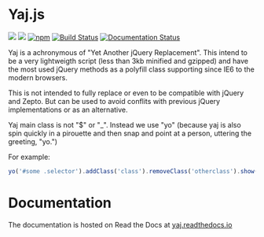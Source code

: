 # Yaj.js
[![](https://data.jsdelivr.com/v1/package/npm/yaj/badge?style=rounded)](https://www.jsdelivr.com/package/npm/yaj)
[![](https://readthedocs.org/projects/yaj/badge/?version=latest)](https://yaj.readthedocs.io/)
[![npm](https://img.shields.io/npm/v/yaj.svg)](http://opensource.byjg.com/yaj)
[![Build Status](https://travis-ci.org/byjg/yaj.svg?branch=master)](https://travis-ci.org/byjg/yaj)
[![Documentation Status](https://readthedocs.org/projects/yaj/badge/?version=latest)](http://yaj.readthedocs.io/en/latest/?badge=latest)


Yaj is a achronymous of "Yet Another jQuery Replacement". This intend to be a very lightweigth script 
(less than 3kb minified and gzipped) and have the most used jQuery methods as a polyfill class supporting 
since IE6 to the modern browsers. 

This is not intended to fully replace or even to be compatible with jQuery and Zepto. 
But can be used to avoid conflits with previous jQuery implementations or as an alternative.  
 
Yaj main class is not "$" or "_". Instead we use "yo" (because yaj is also spin quickly in a pirouette and then snap 
and point at a person, uttering the greeting, "yo.")

For example:

```javascript
yo('#some .selector').addClass('class').removeClass('otherclass').show();
```

# Documentation

The documentation is hosted on Read the Docs at [yaj.readthedocs.io](http://yaj.readthedocs.io)

